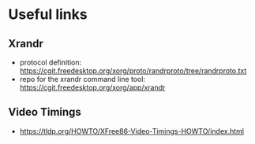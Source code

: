 # Useful links

## Xrandr
- protocol definition:
  https://cgit.freedesktop.org/xorg/proto/randrproto/tree/randrproto.txt
- repo for the xrandr command line tool: 
  https://cgit.freedesktop.org/xorg/app/xrandr

## Video Timings
- https://tldp.org/HOWTO/XFree86-Video-Timings-HOWTO/index.html

